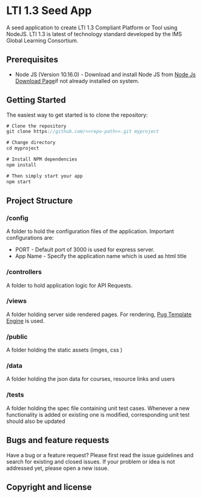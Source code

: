 
# LTI 1.3 Seed App 

A seed application to create LTI 1.3 Compliant Platform or Tool using NodeJS. LTI 1.3 is latest of technology standard developed by the IMS Global Learning Consortium. 


## Prerequisites

* Node JS (Version 10.16.0) - Download and install Node JS from [Node Js Download Page](https://nodejs.org/en/download/)if not already installed on system.


## Getting Started

The easiest way to get started is to clone the repository:

```javascript
# Clone the repository
git clone https://github.com/<<repo-path>>.git myproject

# Change directory
cd myproject

# Install NPM dependencies
npm install

# Then simply start your app
npm start
```

## Project Structure

### /config
A folder to hold the configuration files of the application. Important configurations are:
* PORT - Default port of 3000 is used for express server. 
* App Name - Specify the application name which is used as html title


### /controllers
A folder to hold application logic for API Requests.

### /views
A folder holding server side rendered pages. For rendering, [Pug Template Engine](https://pugjs.org/api/getting-started.html) is used. 

### /public
A folder holding the static assets (imges, css )

### /data
A folder holding the json data for courses, resource links and users

### /tests

A folder holding the spec file containing unit test cases. Whenever a new functionality is added or existing one is modified, corresponding unit test should also be updated

## Bugs and feature requests
Have a bug or a feature request? Please first read the issue guidelines and search for existing and closed issues. If your problem or idea is not addressed yet, please open a new issue.

## Copyright and license
